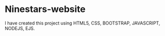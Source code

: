 # Ninestars-website
I have created this project using HTML5, CSS, BOOTSTRAP, JAVASCRIPT, NODEJS, EJS.
